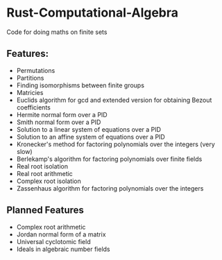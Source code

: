 # Rust-Computational-Algebra
Code for doing maths on finite sets

## Features:
 - Permutations
 - Partitions
 - Finding isomorphisms between finite groups
 - Matricies
 - Euclids algorithm for gcd and extended version for obtaining Bezout coefficients
 - Hermite normal form over a PID
 - Smith normal form over a PID
 - Solution to a linear system of equations over a PID
 - Solution to an affine system of equations over a PID
 - Kronecker's method for factoring polynomials over the integers (very slow)
 - Berlekamp's algorithm for factoring polynomials over finite fields
 - Real root isolation
 - Real root arithmetic
 - Complex root isolation
 - Zassenhaus algorithm for factoring polynomials over the integers

## Planned Features
 - Complex root arithmetic
 - Jordan normal form of a matrix
 - Universal cyclotomic field
 - Ideals in algebraic number fields
